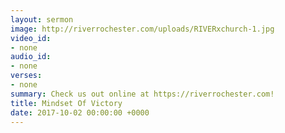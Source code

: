 ```yaml
---
layout: sermon
image: http://riverrochester.com/uploads/RIVERxchurch-1.jpg
video_id:
- none
audio_id:
- none
verses:
- none
summary: Check us out online at https://riverrochester.com!
title: Mindset Of Victory
date: 2017-10-02 00:00:00 +0000
---
```

